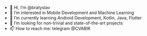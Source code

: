 - 👋 Hi, I’m @bratyslav
- 👀 I’m interested in Mobile Development and Machine Learning
- 🌱 I’m currently learning Android Development, Kotlin, Java, Flutter
- 💞️ I’m looking for non-trivial and state-of-the-art projects
- 📫 How to reach me: telegram @CVABIK

<!---
bratyslav/bratyslav is a ✨ special ✨ repository because its `README.md` (this file) appears on your GitHub profile.
You can click the Preview link to take a look at your changes.
--->
